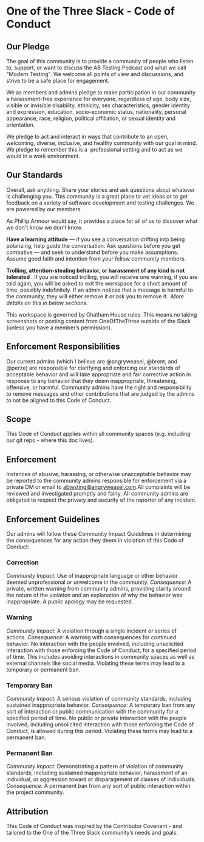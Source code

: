 # One of the Three Slack - Code of Conduct

## Our Pledge

The goal of this community is to provide a community of people who listen to, support, or want to discuss the AB Testing Podcast and what we call "Modern Testing". We welcome all points of view and discussions, and strive to be a safe place for engagement.

We as members and admins pledge to make participation in our community a harassment-free experience for everyone, regardless of age, body size, visible or invisible disability, ethnicity, sex characteristics, gender identity and expression, education, socio-economic status, nationality, personal appearance, race, religion, political affiliation, or sexual identity and orientation.

We pledge to act and interact in ways that contribute to an open, welcoming, diverse, inclusive, and healthy community with our goal in mind. We pledge to remember this is a ​ professional setting ​and to act as we would in a work environment.

## Our Standards

Overall, ask anything. Share your stories and ask questions about whatever is challenging you. This community is a great place to vet ideas or to get feedback on a variety of software development and testing challenges. We are powered by our members.

As Phillip Armour would say, it provides a place for all of us to discover what we don't know we don't know.

**Have a learning attitude** ​— if you see a conversation drifting into being polarizing, help guide the conversation. Ask questions before you get combative — and seek to understand before you make assumptions. Assume good faith and intention from your fellow community members. 

**Trolling, attention-stealing behavior, or harassment of any kind is not tolerated** ​. If you are noticed trolling, you will receive one warning, if you are told again, you will be asked to exit the workspace for a short amount of time, possibly indefinitely. If an admin notices that a message is harmful to the community, they will either remove it or ask you to remove it. ​ _More details on this in below sections._

This workspace is governed by ​Chatham House rules​. This means no taking screenshots or posting content from OneOfTheThree outside of the Slack (unless you have a member’s permission). 

## Enforcement Responsibilities

Our current admins (which I believe are @angryweasel, @brent, and @perze) are responsible for clarifying and enforcing our standards of acceptable behavior and will take appropriate and fair corrective action in response to any behavior that they deem inappropriate, threatening, offensive, or harmful. Community admins have the right and responsibility to remove messages and other contributions that are judged by the admins to not be aligned to this Code of Conduct.

## Scope

This Code of Conduct applies within all community spaces (e.g. including our git repo - where this doc lives).

## Enforcement

Instances of abusive, harassing, or otherwise unacceptable behavior may be reported to the community admins responsible for enforcement ​via a private DM or email to abtesting@angryweasel.com. ​All complaints will be reviewed and investigated promptly and fairly. All community admins are obligated to respect the privacy and security of the reporter of any incident.

## Enforcement Guidelines

Our admins will follow these Community Impact Guidelines in determining the consequences for any action they deem in violation of this Code of Conduct:

### Correction

*Community Impact:* Use of inappropriate language or other behavior deemed unprofessional or unwelcome in the community.
*Consequence:* A private, written warning from community admins, providing clarity around the nature of the violation and an explanation of why the behavior was inappropriate. A public apology may be requested.

### Warning

*Community Impact:* A violation through a single incident or series of actions.
*Consequence:* A warning with consequences for continued behavior. No interaction with the people involved, including unsolicited interaction with those enforcing the Code of Conduct, for a specified period of time. This includes avoiding interactions in community spaces as well as external channels like social media. Violating these terms may lead to a temporary or permanent ban.

### Temporary Ban

*Community Impact:* A serious violation of community standards, including sustained inappropriate behavior.
*Consequence:* A temporary ban from any sort of interaction or public communication with the community for a specified period of time. No public or private interaction with the people involved, including unsolicited interaction with those enforcing the Code of Conduct, is allowed during this period. Violating these terms may lead to a permanent ban.

### Permanent Ban

*Community Impact:* Demonstrating a pattern of violation of community standards, including sustained inappropriate behavior, harassment of an individual, or aggression toward or disparagement of classes of individuals.
*Consequence:* A permanent ban from any sort of public interaction within the project community.

## Attribution

This Code of Conduct was inspired by the ​Contributor Covenant​ - and tailored to the One of the Three Slack community’s needs and goals.